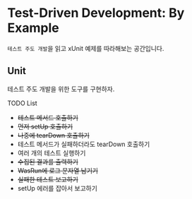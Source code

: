 # Test-Driven Development: By Example

`테스트 주도 개발`을 읽고 xUnit 예제를 따라해보는 공간입니다.

## Unit

테스트 주도 개발을 위한 도구를 구현하자.

TODO List
- ~~테스트 메서드 호출하기~~
- ~~먼저 setUp 호출하기~~
- ~~나중에 tearDown 호출하기~~
- 테스트 메서드가 실패하더라도 tearDown 호출하기
- 여러 개의 테스트 실행하기
- ~~수집된 결과를 출력하기~~
- ~~WasRun에 로그 문자열 남기기~~
- ~~실패한 테스트 보고하기~~
- setUp 에러를 잡아서 보고하기